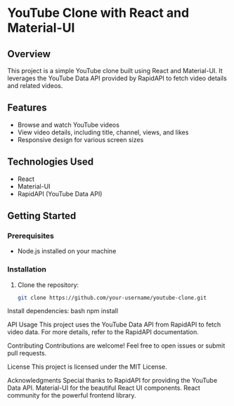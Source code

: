 # YouTube Clone with React and Material-UI

## Overview

This project is a simple YouTube clone built using React and Material-UI. It leverages the YouTube Data API provided by RapidAPI to fetch video details and related videos.

## Features

- Browse and watch YouTube videos
- View video details, including title, channel, views, and likes
- Responsive design for various screen sizes

## Technologies Used

- React
- Material-UI
- RapidAPI (YouTube Data API)

## Getting Started

### Prerequisites

- Node.js installed on your machine

### Installation

1. Clone the repository:

   ```bash
   git clone https://github.com/your-username/youtube-clone.git


Install dependencies:
bash
npm install

API Usage
This project uses the YouTube Data API from RapidAPI to fetch video data. For more details, refer to the RapidAPI documentation.

Contributing
Contributions are welcome! Feel free to open issues or submit pull requests.

License
This project is licensed under the MIT License.

Acknowledgments
Special thanks to RapidAPI for providing the YouTube Data API.
Material-UI for the beautiful React UI components.
React community for the powerful frontend library.
